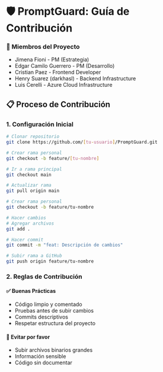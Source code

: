 

# 🛡️ PromptGuard: Guía de Contribución

### 👥 Miembros del Proyecto
- Jimena Fioni - PM (Estrategia)
- Edgar Camilo Guerrero  - PM (Desarrollo)
- Cristian Paez - Frontend Developer
- Henry Suarez (darkhasl) - Backend Infrastructure 
- Luis Cerelli - Azure Cloud Infrastructure


## 📋 Proceso de Contribución

### 1. Configuración Inicial
```bash
# Clonar repositorio
git clone https://github.com/[tu-usuario]/PromptGuard.git

# Crear rama personal
git checkout -b feature/[tu-nombre]

# Ir a rama principal
git checkout main

# Actualizar rama
git pull origin main

# Crear rama personal
git checkout -b feature/tu-nombre

# Hacer cambios
# Agregar archivos
git add .

# Hacer commit
git commit -m "feat: Descripción de cambios"

# Subir rama a GitHub
git push origin feature/tu-nombre
```

### 2. Reglas de Contribución

#### ✅ Buenas Prácticas
- Código limpio y comentado
- Pruebas antes de subir cambios
- Commits descriptivos
- Respetar estructura del proyecto

#### 🚫 Evitar por favor
- Subir archivos binarios grandes
- Información sensible
- Código sin documentar



